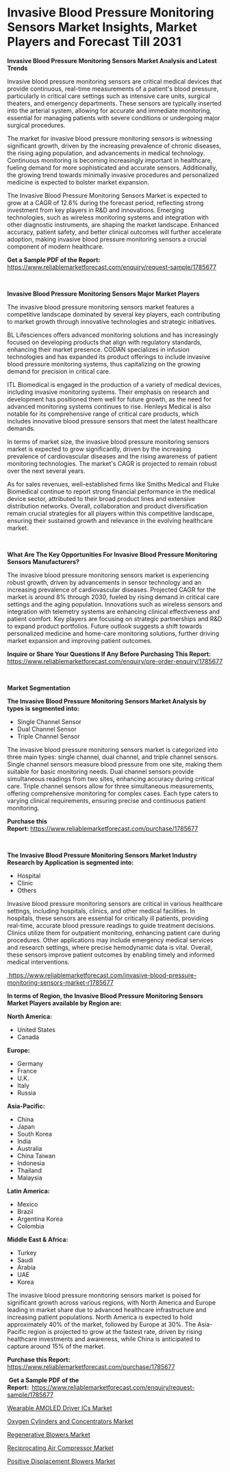 <p><h1>Invasive Blood Pressure Monitoring Sensors Market Insights, Market Players and Forecast Till 2031</h1></p><p><strong>Invasive Blood Pressure Monitoring Sensors Market Analysis and Latest Trends</strong></p>
<p><p>Invasive blood pressure monitoring sensors are critical medical devices that provide continuous, real-time measurements of a patient's blood pressure, particularly in critical care settings such as intensive care units, surgical theaters, and emergency departments. These sensors are typically inserted into the arterial system, allowing for accurate and immediate monitoring, essential for managing patients with severe conditions or undergoing major surgical procedures.</p><p>The market for invasive blood pressure monitoring sensors is witnessing significant growth, driven by the increasing prevalence of chronic diseases, the rising aging population, and advancements in medical technology. Continuous monitoring is becoming increasingly important in healthcare, fueling demand for more sophisticated and accurate sensors. Additionally, the growing trend towards minimally invasive procedures and personalized medicine is expected to bolster market expansion.</p><p>The Invasive Blood Pressure Monitoring Sensors Market is expected to grow at a CAGR of 12.6% during the forecast period, reflecting strong investment from key players in R&D and innovations. Emerging technologies, such as wireless monitoring systems and integration with other diagnostic instruments, are shaping the market landscape. Enhanced accuracy, patient safety, and better clinical outcomes will further accelerate adoption, making invasive blood pressure monitoring sensors a crucial component of modern healthcare.</p></p>
<p><strong>Get a Sample PDF of the Report:&nbsp;</strong> <a href="https://www.reliablemarketforecast.com/enquiry/request-sample/1785677?utm_campaign=1839&utm_medium=2&utm_source=Github&utm_content=ia&utm_term=18122024&utm_id=invasive-blood-pressure-monitoring-sensors">https://www.reliablemarketforecast.com/enquiry/request-sample/1785677</a></p>
<p>&nbsp;</p>
<p><strong>Invasive Blood Pressure Monitoring Sensors Major Market Players</strong></p>
<p><p>The invasive blood pressure monitoring sensors market features a competitive landscape dominated by several key players, each contributing to market growth through innovative technologies and strategic initiatives. </p><p>BL Lifesciences offers advanced monitoring solutions and has increasingly focused on developing products that align with regulatory standards, enhancing their market presence. CODAN specializes in infusion technologies and has expanded its product offerings to include invasive blood pressure monitoring systems, thus capitalizing on the growing demand for precision in critical care.</p><p>ITL Biomedical is engaged in the production of a variety of medical devices, including invasive monitoring systems. Their emphasis on research and development has positioned them well for future growth, as the need for advanced monitoring systems continues to rise. Henleys Medical is also notable for its comprehensive range of critical care products, which includes innovative blood pressure sensors that meet the latest healthcare demands.</p><p>In terms of market size, the invasive blood pressure monitoring sensors market is expected to grow significantly, driven by the increasing prevalence of cardiovascular diseases and the rising awareness of patient monitoring technologies. The market's CAGR is projected to remain robust over the next several years.</p><p>As for sales revenues, well-established firms like Smiths Medical and Fluke Biomedical continue to report strong financial performance in the medical device sector, attributed to their broad product lines and extensive distribution networks. Overall, collaboration and product diversification remain crucial strategies for all players within this competitive landscape, ensuring their sustained growth and relevance in the evolving healthcare market.</p></p>
<p>&nbsp;</p>
<p><strong>What Are The Key Opportunities For Invasive Blood Pressure Monitoring Sensors Manufacturers?</strong></p>
<p><p>The invasive blood pressure monitoring sensors market is experiencing robust growth, driven by advancements in sensor technology and an increasing prevalence of cardiovascular diseases. Projected CAGR for the market is around 8% through 2030, fueled by rising demand in critical care settings and the aging population. Innovations such as wireless sensors and integration with telemetry systems are enhancing clinical effectiveness and patient comfort. Key players are focusing on strategic partnerships and R&D to expand product portfolios. Future outlook suggests a shift towards personalized medicine and home-care monitoring solutions, further driving market expansion and improving patient outcomes.</p></p>
<p><strong>Inquire or Share Your Questions If Any Before Purchasing This Report:</strong> <a href="https://www.reliablemarketforecast.com/enquiry/pre-order-enquiry/1785677?utm_campaign=1839&utm_medium=2&utm_source=Github&utm_content=ia&utm_term=18122024&utm_id=invasive-blood-pressure-monitoring-sensors">https://www.reliablemarketforecast.com/enquiry/pre-order-enquiry/1785677</a></p>
<p>&nbsp;</p>
<p><strong>Market Segmentation</strong></p>
<p><strong>The Invasive Blood Pressure Monitoring Sensors Market Analysis by types is segmented into:</strong></p>
<p><ul><li>Single Channel Sensor</li><li>Dual Channel Sensor</li><li>Triple Channel Sensor</li></ul></p>
<p><p>The invasive blood pressure monitoring sensors market is categorized into three main types: single channel, dual channel, and triple channel sensors. Single channel sensors measure blood pressure from one site, making them suitable for basic monitoring needs. Dual channel sensors provide simultaneous readings from two sites, enhancing accuracy during critical care. Triple channel sensors allow for three simultaneous measurements, offering comprehensive monitoring for complex cases. Each type caters to varying clinical requirements, ensuring precise and continuous patient monitoring.</p></p>
<p><strong>Purchase this Report:&nbsp;</strong><a href="https://www.reliablemarketforecast.com/purchase/1785677?utm_campaign=1839&utm_medium=2&utm_source=Github&utm_content=ia&utm_term=18122024&utm_id=invasive-blood-pressure-monitoring-sensors">https://www.reliablemarketforecast.com/purchase/1785677</a></p>
<p>&nbsp;</p>
<p><strong>The Invasive Blood Pressure Monitoring Sensors Market Industry Research by Application is segmented into:</strong></p>
<p><ul><li>Hospital</li><li>Clinic</li><li>Others</li></ul></p>
<p><p>Invasive blood pressure monitoring sensors are critical in various healthcare settings, including hospitals, clinics, and other medical facilities. In hospitals, these sensors are essential for critically ill patients, providing real-time, accurate blood pressure readings to guide treatment decisions. Clinics utilize them for outpatient monitoring, enhancing patient care during procedures. Other applications may include emergency medical services and research settings, where precise hemodynamic data is vital. Overall, these sensors improve patient outcomes by enabling timely and informed medical interventions.</p></p>
<p><a href="https://www.reliablemarketforecast.com/invasive-blood-pressure-monitoring-sensors-market-r1785677?utm_campaign=1839&utm_medium=2&utm_source=Github&utm_content=ia&utm_term=18122024&utm_id=invasive-blood-pressure-monitoring-sensors">&nbsp;https://www.reliablemarketforecast.com/invasive-blood-pressure-monitoring-sensors-market-r1785677</a></p>
<p><strong>In terms of Region, the Invasive Blood Pressure Monitoring Sensors Market Players available by Region are:</strong></p>
<p>
    <p> <strong> North America: </strong>
        <ul>
            <li>United States</li>
            <li>Canada</li>
        </ul>
        </p> 
    <p> <strong> Europe: </strong>
        <ul>
            <li>Germany</li>
            <li>France</li>
            <li>U.K.</li>
            <li>Italy</li>
            <li>Russia</li>
        </ul>
        </p> 
    <p> <strong> Asia-Pacific: </strong>
        <ul>
            <li>China</li>
            <li>Japan</li>
            <li>South Korea</li>
            <li>India</li>
            <li>Australia</li>
            <li>China Taiwan</li>
            <li>Indonesia</li>
            <li>Thailand</li>
            <li>Malaysia</li>
        </ul>
        </p> 
    <p> <strong> Latin America: </strong>
        <ul>
            <li>Mexico</li>
            <li>Brazil</li>
            <li>Argentina Korea</li>
            <li>Colombia</li>
        </ul>
        </p> 
    <p> <strong> Middle East & Africa: </strong>
        <ul>
            <li>Turkey</li>
            <li>Saudi</li>
            <li>Arabia</li>
            <li>UAE</li>
            <li>Korea</li>
        </ul>
    </p>
    </p>
<p><p>The invasive blood pressure monitoring sensors market is poised for significant growth across various regions, with North America and Europe leading in market share due to advanced healthcare infrastructure and increasing patient populations. North America is expected to hold approximately 40% of the market, followed by Europe at 30%. The Asia-Pacific region is projected to grow at the fastest rate, driven by rising healthcare investments and awareness, while China is anticipated to capture around 15% of the market.</p></p>
<p><strong>Purchase this Report: </strong><a href="https://www.reliablemarketforecast.com/purchase/1785677?utm_campaign=1839&utm_medium=2&utm_source=Github&utm_content=ia&utm_term=18122024&utm_id=invasive-blood-pressure-monitoring-sensors">https://www.reliablemarketforecast.com/purchase/1785677</a></p>
<p>&nbsp;<strong>Get a Sample PDF of the Report:&nbsp;&nbsp;</strong><a href="https://www.reliablemarketforecast.com/enquiry/request-sample/1785677?utm_campaign=1839&utm_medium=2&utm_source=Github&utm_content=ia&utm_term=18122024&utm_id=invasive-blood-pressure-monitoring-sensors">https://www.reliablemarketforecast.com/enquiry/request-sample/1785677</a></p>
<p><strong></strong></p>
<p><p><a href="https://github.com/sofayahoo2023/Market-Research-Report-List-6/blob/main/wearable-amoled-driver-ics-market.md?utm_campaign=1839&utm_medium=2&utm_source=Github&utm_content=ia&utm_term=18122024&utm_id=invasive-blood-pressure-monitoring-sensors">Wearable AMOLED Driver ICs Market</a></p><p><a href="https://www.linkedin.com/pulse/latest-oxygen-cylinders-concentrators-market-report-size-tm9vf?utm_campaign=1839&utm_medium=2&utm_source=Github&utm_content=ia&utm_term=18122024&utm_id=invasive-blood-pressure-monitoring-sensors">Oxygen Cylinders and Concentrators Market</a></p><p><a href="https://www.linkedin.com/pulse/navigating-global-regenerative-blowers-market-from-trends-89saf?utm_campaign=1839&utm_medium=2&utm_source=Github&utm_content=ia&utm_term=18122024&utm_id=invasive-blood-pressure-monitoring-sensors">Regenerative Blowers Market</a></p><p><a href="https://www.linkedin.com/pulse/detailed-reciprocating-air-compressor-market-study-segmentation-utrcf?utm_campaign=1839&utm_medium=2&utm_source=Github&utm_content=ia&utm_term=18122024&utm_id=invasive-blood-pressure-monitoring-sensors">Reciprocating Air Compressor Market</a></p><p><a href="https://www.linkedin.com/pulse/thorough-analysis-positive-displacement-blowers-market-itsindustrys-15nxf?utm_campaign=1839&utm_medium=2&utm_source=Github&utm_content=ia&utm_term=18122024&utm_id=invasive-blood-pressure-monitoring-sensors">Positive Displacement Blowers Market</a></p></p>